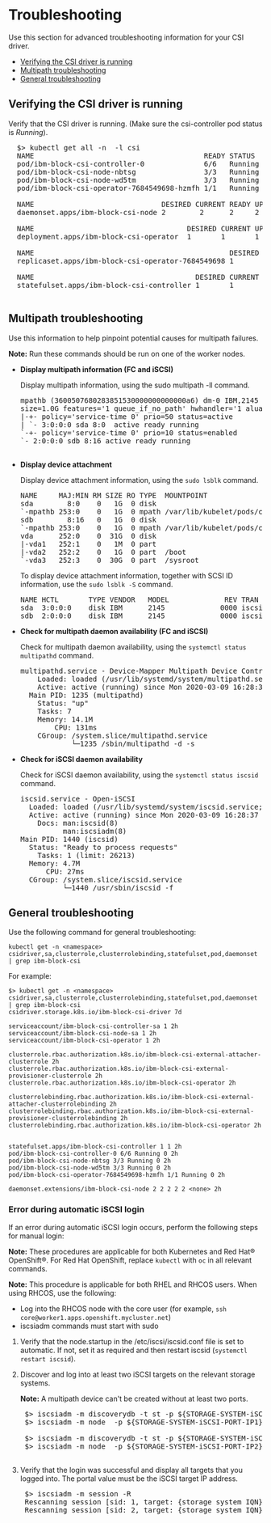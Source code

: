 # Troubleshooting
Use this section for advanced troubleshooting information for your CSI driver.

- [Verifying the CSI driver is running](#Verifying-the-CSI-driver-is-running)
- [Multipath troubleshooting](#Multipath-troubleshooting)
- [General troubleshooting](#General-troubleshooting)

## Verifying the CSI driver is running

  Verify that the CSI driver is running. (Make sure the csi-controller pod status is _Running_).

  <pre>
  $> kubectl get all -n <namespace> -l csi
  NAME                                        READY STATUS  RESTARTS  AGE
  pod/ibm-block-csi-controller-0              6/6   Running 0         2h
  pod/ibm-block-csi-node-nbtsg                3/3   Running 0         2h
  pod/ibm-block-csi-node-wd5tm                3/3   Running 0         2h
  pod/ibm-block-csi-operator-7684549698-hzmfh 1/1   Running 0         2h

  NAME                              DESIRED CURRENT READY UP-TO-DATE  AVAILABLE NODE SELECTOR AGE
  daemonset.apps/ibm-block-csi-node 2        2      2     2           2         <none>        2h

  NAME                                    DESIRED CURRENT UP-TO-DATE  AVAILABLE AGE
  deployment.apps/ibm-block-csi-operator  1       1       1           1         2h

  NAME                                              DESIRED CURRENT READY AGE
  replicaset.apps/ibm-block-csi-operator-7684549698 1       1       1     2h

  NAME                                      DESIRED CURRENT AGE
  statefulset.apps/ibm-block-csi-controller 1       1       2h
  </pre>

## Multipath troubleshooting

Use this information to help pinpoint potential causes for multipath failures.

**Note:** Run these commands should be run on one of the worker nodes.

-   **Display multipath information (FC and iSCSI)**

    Display multipath information, using the sudo multipath -ll command.

    <pre>
    mpathb (3600507680283851530000000000000a6) dm-0 IBM,2145
    size=1.0G features='1 queue_if_no_path' hwhandler='1 alua' wp=rw
    |-+- policy='service-time 0' prio=50 status=active
    | `- 3:0:0:0 sda 8:0  active ready running
    `-+- policy='service-time 0' prio=10 status=enabled
    `- 2:0:0:0 sdb 8:16 active ready running

-   **Display device attachment**

    Display device attachment information, using the `sudo lsblk` command.

    <pre>
    NAME     MAJ:MIN RM SIZE RO TYPE  MOUNTPOINT
    sda        8:0    0   1G  0 disk  
    `-mpathb 253:0    0   1G  0 mpath /var/lib/kubelet/pods/c9fee230-6227-11ea-a0b6-52fdfc072182/volumes/kubernetes.io~csi/pvc-32a7e21b-6227-11ea-a0b6-52fdfc
    sdb        8:16   0   1G  0 disk  
    `-mpathb 253:0    0   1G  0 mpath /var/lib/kubelet/pods/c9fee230-6227-11ea-a0b6-52fdfc072182/volumes/kubernetes.io~csi/pvc-32a7e21b-6227-11ea-a0b6-52fdfc
    vda      252:0    0  31G  0 disk  
    |-vda1   252:1    0   1M  0 part  
    |-vda2   252:2    0   1G  0 part  /boot
    `-vda3   252:3    0  30G  0 part  /sysroot
    </pre>

    To display device attachment information, together with SCSI ID information, use the `sudo lsblk -S` command.

    <pre>
    NAME HCTL       TYPE VENDOR   MODEL             REV TRAN
    sda  3:0:0:0    disk IBM      2145             0000 iscsi
    sdb  2:0:0:0    disk IBM      2145             0000 iscsi
    </pre>

-   **Check for multipath daemon availability (FC and iSCSI)**

    Check for multipath daemon availability, using the `systemctl status multipathd` command.

    <pre>
    multipathd.service - Device-Mapper Multipath Device Controller
        Loaded: loaded (/usr/lib/systemd/system/multipathd.service; enabled; vendor preset: enabled)
        Active: active (running) since Mon 2020-03-09 16:28:37 UTC; 22min ago
      Main PID: 1235 (multipathd)
        Status: "up"
        Tasks: 7
        Memory: 14.1M
            CPU: 131ms
        CGroup: /system.slice/multipathd.service
                └─1235 /sbin/multipathd -d -s
    </pre>

-   **Check for iSCSI daemon availability**

    Check for iSCSI daemon availability, using the `systemctl status iscsid` command.

    <pre>
    iscsid.service - Open-iSCSI
      Loaded: loaded (/usr/lib/systemd/system/iscsid.service; enabled; vendor preset: disabled)
      Active: active (running) since Mon 2020-03-09 16:28:37 UTC; 22min ago
        Docs: man:iscsid(8)
              man:iscsiadm(8)
    Main PID: 1440 (iscsid)
      Status: "Ready to process requests"
        Tasks: 1 (limit: 26213)
      Memory: 4.7M
          CPU: 27ms
      CGroup: /system.slice/iscsid.service
              └─1440 /usr/sbin/iscsid -f
    </pre>

## General troubleshooting

Use the following command for general troubleshooting:

    kubectl get -n <namespace>  csidriver,sa,clusterrole,clusterrolebinding,statefulset,pod,daemonset | grep ibm-block-csi

For example:

    $> kubectl get -n <namespace>  csidriver,sa,clusterrole,clusterrolebinding,statefulset,pod,daemonset | grep ibm-block-csi
    csidriver.storage.k8s.io/ibm-block-csi-driver 7d

    serviceaccount/ibm-block-csi-controller-sa 1 2h
    serviceaccount/ibm-block-csi-node-sa 1 2h
    serviceaccount/ibm-block-csi-operator 1 2h

    clusterrole.rbac.authorization.k8s.io/ibm-block-csi-external-attacher-clusterrole 2h
    clusterrole.rbac.authorization.k8s.io/ibm-block-csi-external-provisioner-clusterrole 2h
    clusterrole.rbac.authorization.k8s.io/ibm-block-csi-operator 2h

    clusterrolebinding.rbac.authorization.k8s.io/ibm-block-csi-external-attacher-clusterrolebinding 2h
    clusterrolebinding.rbac.authorization.k8s.io/ibm-block-csi-external-provisioner-clusterrolebinding 2h
    clusterrolebinding.rbac.authorization.k8s.io/ibm-block-csi-operator 2h


    statefulset.apps/ibm-block-csi-controller 1 1 2h
    pod/ibm-block-csi-controller-0 6/6 Running 0 2h
    pod/ibm-block-csi-node-nbtsg 3/3 Running 0 2h
    pod/ibm-block-csi-node-wd5tm 3/3 Running 0 2h
    pod/ibm-block-csi-operator-7684549698-hzmfh 1/1 Running 0 2h

    daemonset.extensions/ibm-block-csi-node 2 2 2 2 2 <none> 2h
  

### Error during automatic iSCSI login

If an error during automatic iSCSI login occurs, perform the following steps for manual login:

**Note:** These procedures are applicable for both Kubernetes and Red Hat® OpenShift®. For Red Hat OpenShift, replace `kubectl` with `oc` in all relevant commands.

**Note:** This procedure is applicable for both RHEL and RHCOS users. When using RHCOS, use the following:

-   Log into the RHCOS node with the core user (for example, `ssh core@worker1.apps.openshift.mycluster.net`)
-   iscsiadm commands must start with sudo

1. Verify that the node.startup in the /etc/iscsi/iscsid.conf file is set to automatic. If not, set it as required and then restart iscsid (`systemctl restart iscsid`).
2. Discover and log into at least two iSCSI targets on the relevant storage systems.

    **Note:** A multipath device can't be created without at least two ports.

    <pre>
    $> iscsiadm -m discoverydb -t st -p ${STORAGE-SYSTEM-iSCSI-PORT-IP1}:3260 --discover
    $> iscsiadm -m node  -p ${STORAGE-SYSTEM-iSCSI-PORT-IP1} --login
        
    $> iscsiadm -m discoverydb -t st -p ${STORAGE-SYSTEM-iSCSI-PORT-IP2}:3260 --discover
    $> iscsiadm -m node  -p ${STORAGE-SYSTEM-iSCSI-PORT-IP2} --login

3. Verify that the login was successful and display all targets that you logged into. The portal value must be the iSCSI target IP address.

    <pre>
    $> iscsiadm -m session -R
    Rescanning session [sid: 1, target: {storage system IQN},portal: {storage system iSCSI port IP},{port number}]
    Rescanning session [sid: 2, target: {storage system IQN},portal: {storage system iSCSI port IP},{port number}]
